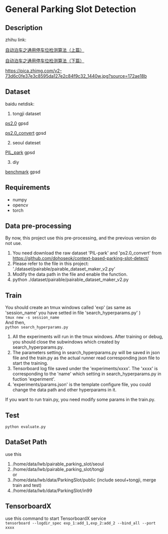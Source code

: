 # General Parking Slot Detection

## Description
zhihu link:

[自动泊车之通用停车位检测算法（上篇）](https://zhuanlan.zhihu.com/p/521821002)

[自动泊车之通用停车位检测算法（下篇）](https://zhuanlan.zhihu.com/p/522630354)

https://pica.zhimg.com/v2-73d6c0fe37e3c8595da127e2c84f9c32_1440w.jpg?source=172ae18b
 
## Dataset
baidu netdisk:

1. tongji dataset

[ps2.0](https://pan.baidu.com/s/1uJJjECNBKVYrqw9-w5HcWQ)  gpsd

[ps2.0_convert](https://pan.baidu.com/s/1ayADXI5jfd7oKB_NGVCZjg)  gpsd

2. seoul dateset

[PIL_park](https://pan.baidu.com/s/1rBz8aDP6mg2mmeq6QRpISQ)  gpsd

3. diy

[benchmark](https://pan.baidu.com/s/14o2jO5k4Epm4mF_gmsGkQw)  gpsd
 
 
## Requirements
- numpy
- opencv
- torch

## Data pre-processing
By now, this project use this pre-processing, and the previous version do not use.
1. You need download the raw dataset 'PIL-park' and 'ps2.0_convert' from https://github.com/dohoseok/context-based-parking-slot-detect/
2. Please refer to the file in this project: './dataset/pairable/pairable_dataset_maker_v2.py'
3. Modify the data path in the file and enable the function.
4. python ./dataset/pairable/pairable_dataset_maker_v2.py


## Train
You should create an tmux windows called 'exp' (as same as 'session_name' you have setted in file 'search_hyperparams.py' )       
`tmux new -s session_name`       
And then,       
`python search_hyperparams.py`
1. All the experiments will run in the tmux windows. After training or debug, you should close the subwindows which created by search_hyperparams.py.        
2. The parameters setting in search_hyperparams.py will be saved in json file and the train.py as the actual runner read corresponding json file to start the training.      
3. Tensorboard log file saved under the 'experiments/xxxx'. The 'xxxx' is corresponding to the 'name' which setting in search_hyperparams.py in fuction 'experiment'.
4. 'experiments/params.json' is the template configure file, you could change the data path and other hyperparams in it. 

If you want to run train.py, you need modify some params in the train.py.

## Test
`python evaluate.py`


## DataSet Path
use this
1. /home/data/lwb/pairable_parking_slot/seoul
2. /home/data/lwb/pairable_parking_slot/tongji
\
or
1. /home/data/lwb/data/ParkingSlot/public
 (include seoul+tongji, merge train and test)
2. /home/data/lwb/data/ParkingSlot/in99

## TensorboardX
use this command to start TensorboardX service    
`tensorboard --logdir_spec exp_1:add_1,exp_2:add_2 --bind_all --port xxxx`

